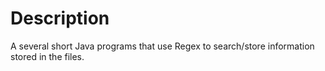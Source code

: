 # Description

A several short Java programs that use Regex to search/store information stored in the files.
